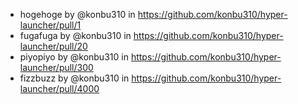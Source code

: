 * hogehoge by @konbu310 in https://github.com/konbu310/hyper-launcher/pull/1
* fugafuga by @konbu310 in https://github.com/konbu310/hyper-launcher/pull/20
* piyopiyo by @konbu310 in https://github.com/konbu310/hyper-launcher/pull/300
* fizzbuzz by @konbu310 in https://github.com/konbu310/hyper-launcher/pull/4000
